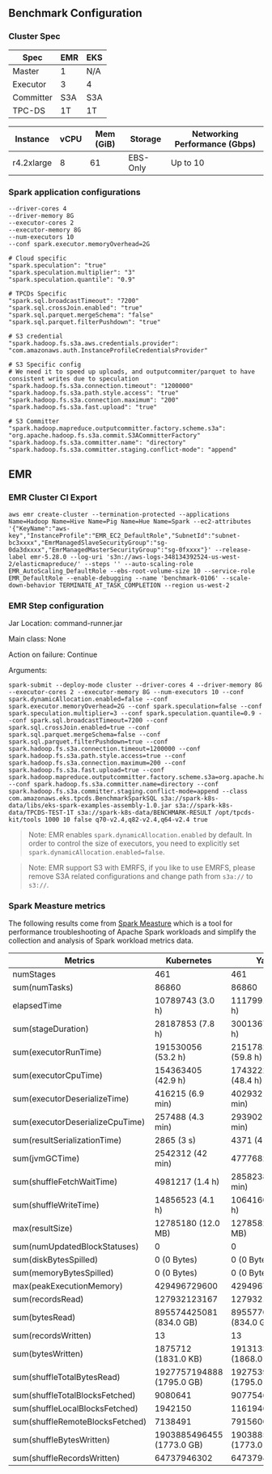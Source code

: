 ## Benchmark Configuration

### Cluster Spec

|   Spec    |  EMR  |    EKS    |
|-----------|-------|-----------|
|   Master  |  1	  |     N/A   |
|  Executor	|  3	  |     4     |
| Committer	|  S3A  |    S3A    |
|  TPC-DS   |  1T   |     1T    |


| Instance 	  | vCPU 	| Mem (GiB) | Storage 	| Networking Performance (Gbps)	|
|-----------	|-------|----------	|----------	|-------------------------------|
| r4.2xlarge	|  8	  |     61   	|  EBS-Only |         Up to 10     	        |


### Spark application configurations

```shell
--driver-cores 4
--driver-memory 8G
--executor-cores 2
--executor-memory 8G
--num-executors 10
--conf spark.executor.memoryOverhead=2G
```

```
# Cloud specific
"spark.speculation": "true"
"spark.speculation.multiplier": "3"
"spark.speculation.quantile": "0.9"

# TPCDs Specific
"spark.sql.broadcastTimeout": "7200"
"spark.sql.crossJoin.enabled": "true"
"spark.sql.parquet.mergeSchema": "false"
"spark.sql.parquet.filterPushdown": "true"

# S3 credential
"spark.hadoop.fs.s3a.aws.credentials.provider": "com.amazonaws.auth.InstanceProfileCredentialsProvider"

# S3 Specific config
# We need it to speed up uploads, and outputcommiter/parquet to have consistent writes due to speculation
"spark.hadoop.fs.s3a.connection.timeout": "1200000"
"spark.hadoop.fs.s3a.path.style.access": "true"
"spark.hadoop.fs.s3a.connection.maximum": "200"
"spark.hadoop.fs.s3a.fast.upload": "true"

# S3 Committer
"spark.hadoop.mapreduce.outputcommitter.factory.scheme.s3a": "org.apache.hadoop.fs.s3a.commit.S3ACommitterFactory"
"spark.hadoop.fs.s3a.committer.name": "directory"
"spark.hadoop.fs.s3a.committer.staging.conflict-mode": "append"
```

## EMR

### EMR Cluster CI Export

```
aws emr create-cluster --termination-protected --applications Name=Hadoop Name=Hive Name=Pig Name=Hue Name=Spark --ec2-attributes '{"KeyName":"aws-key","InstanceProfile":"EMR_EC2_DefaultRole","SubnetId":"subnet-bc3xxxx","EmrManagedSlaveSecurityGroup":"sg-0da3dxxxx","EmrManagedMasterSecurityGroup":"sg-0fxxxx"}' --release-label emr-5.28.0 --log-uri 's3n://aws-logs-348134392524-us-west-2/elasticmapreduce/' --steps '' --auto-scaling-role EMR_AutoScaling_DefaultRole --ebs-root-volume-size 10 --service-role EMR_DefaultRole --enable-debugging --name 'benchmark-0106' --scale-down-behavior TERMINATE_AT_TASK_COMPLETION --region us-west-2
```

### EMR Step configuration

Jar Location: command-runner.jar

Main class: None

Action on failure: Continue

Arguments:

```
spark-submit --deploy-mode cluster --driver-cores 4 --driver-memory 8G --executor-cores 2 --executor-memory 8G --num-executors 10 --conf spark.dynamicAllocation.enabled=false --conf spark.executor.memoryOverhead=2G --conf spark.speculation=false --conf spark.speculation.multiplier=3 --conf spark.speculation.quantile=0.9 --conf spark.sql.broadcastTimeout=7200 --conf spark.sql.crossJoin.enabled=true --conf spark.sql.parquet.mergeSchema=false --conf spark.sql.parquet.filterPushdown=true --conf spark.hadoop.fs.s3a.connection.timeout=1200000 --conf spark.hadoop.fs.s3a.path.style.access=true --conf spark.hadoop.fs.s3a.connection.maximum=200 --conf spark.hadoop.fs.s3a.fast.upload=true --conf spark.hadoop.mapreduce.outputcommitter.factory.scheme.s3a=org.apache.hadoop.fs.s3a.commit.S3ACommitterFactory --conf spark.hadoop.fs.s3a.committer.name=directory --conf spark.hadoop.fs.s3a.committer.staging.conflict-mode=append --class com.amazonaws.eks.tpcds.BenchmarkSparkSQL s3a://spark-k8s-data/libs/eks-spark-examples-assembly-1.0.jar s3a://spark-k8s-data/TPCDS-TEST-1T s3a://spark-k8s-data/BENCHMARK-RESULT /opt/tpcds-kit/tools 1000 10 false q70-v2.4,q82-v2.4,q64-v2.4 true
```

> Note: EMR enables `spark.dynamicAllocation.enabled` by default. In order to control the size of executors, you need to explicitly set `spark.dynamicAllocation.enabled=false`.

> Note: EMR support S3 with EMRFS, if you like to use EMRFS, please remove S3A related configurations and change path from `s3a://` to `s3://`.


### Spark Measture metrics

The following results come from [Spark Measture](https://github.com/LucaCanali/sparkMeasure) which is a tool for performance troubleshooting of Apache Spark workloads and simplify the collection and analysis of Spark workload metrics data.

| Metrics | Kubernetes | Yarn |
|-----------	|---------------------	|----------	|
| numStages | 461 | 461 |
| sum(numTasks) | 86860 | 86860 |
| elapsedTime | 10789743 (3.0 h) | 11179917 (3.1 h) |
| sum(stageDuration) | 28187853 (7.8 h) |  30013674 (8.3 h) |
| sum(executorRunTime) | 191530056 (53.2 h) | 215178276 (59.8 h) |
| sum(executorCpuTime) | 154363405 (42.9 h) | 174322200 (48.4 h) |
| sum(executorDeserializeTime) | 416215 (6.9 min) | 402932 (6.7 min) |
| sum(executorDeserializeCpuTime) | 257488 (4.3 min) | 293902 (4.9 min) |
| sum(resultSerializationTime) | 2865 (3 s) | 4371 (4 s) |
| sum(jvmGCTime) | 2542312 (42 min) | 4777682 (1.3 h) |
| sum(shuffleFetchWaitTime) | 4981217 (1.4 h) | 2858238 (48 min) |
| sum(shuffleWriteTime) | 14856523 (4.1 h) | 10641603 (3.0 h) |
| max(resultSize) | 12785180 (12.0 MB) | 12785825 (12.0 MB) |
| sum(numUpdatedBlockStatuses) | 0 | 0 |
| sum(diskBytesSpilled) | 0 (0 Bytes) | 0 (0 Bytes) |
| sum(memoryBytesSpilled) | 0 (0 Bytes) | 0 (0 Bytes) |
| max(peakExecutionMemory) | 429496729600 | 429496729600 |
| sum(recordsRead) | 127932123167 | 127932123167 |
| sum(bytesRead) | 895574425081 (834.0 GB) | 895577095967 (834.0 GB) |
| sum(recordsWritten) | 13 | 13 |
| sum(bytesWritten) | 1875712 (1831.0 KB) | 1913133 (1868.0 KB) |
| sum(shuffleTotalBytesRead) | 1927757194888 (1795.0 GB) | 1927539405616 (1795.0 GB) |
| sum(shuffleTotalBlocksFetched) | 9080641 | 9077546 |
| sum(shuffleLocalBlocksFetched) | 1942150 | 1161946 |
| sum(shuffleRemoteBlocksFetched) | 7138491 | 7915600 |
| sum(shuffleBytesWritten) | 1903885496455 (1773.0 GB) | 1903885565984 (1773.0 GB) |
| sum(shuffleRecordsWritten) | 64737946302 | 64737946302 |